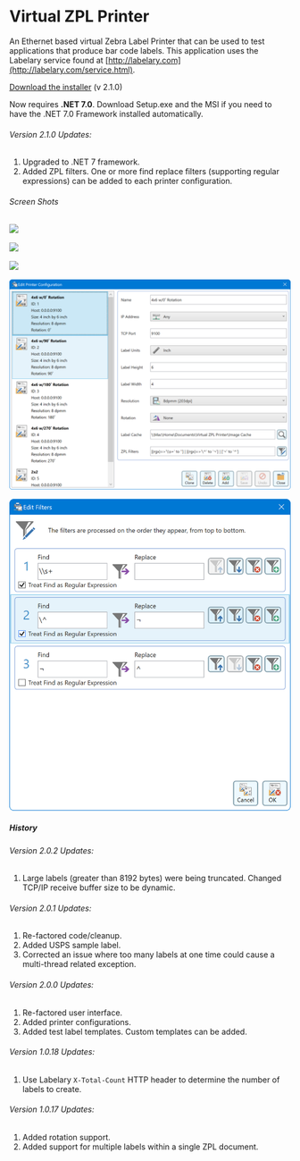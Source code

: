 # Virtual ZPL Printer
An Ethernet based virtual Zebra Label Printer that can be used to test applications that produce bar code labels. This application uses the Labelary service found at [http://labelary.com](http://labelary.com/service.html).

[Download the installer](https://github.com/porrey/Virtual-ZPL-Printer/raw/main/Installer/Virtual%20ZPL%20Printer%20Setup.msi) (v 2.1.0)

Now requires **.NET 7.0**. Download Setup.exe and the MSI if you need to have the .NET 7.0 Framework installed automatically.

###### Version 2.1.0 Updates:
1. Upgraded to .NET 7 framework.
2. Added ZPL filters. One or more find replace filters (supporting regular expressions) can be added to each printer configuration.

###### Screen Shots

![](https://github.com/porrey/Virtual-ZPL-Printer/raw/main/Images/VirtualZplPrinter-01.png)

![](https://github.com/porrey/Virtual-ZPL-Printer/raw/main/Images/VirtualZplPrinter-02.png)

![](https://github.com/porrey/Virtual-ZPL-Printer/raw/main/Images/VirtualZplPrinter-03.png)

![](https://github.com/porrey/Virtual-ZPL-Printer/raw/main/Images/VirtualZplPrinter-04.png)

![](https://github.com/porrey/Virtual-ZPL-Printer/raw/main/Images/VirtualZplPrinter-05.png)

##### History
###### Version 2.0.2 Updates:
1. Large labels (greater than 8192 bytes) were being truncated. Changed TCP/IP receive buffer size to be dynamic.

###### Version 2.0.1 Updates:
1. Re-factored code/cleanup.
2. Added USPS sample label.
3. Corrected an issue where too many labels at one time could cause a multi-thread related exception.

###### Version 2.0.0 Updates:
1. Re-factored user interface.
2. Added printer configurations.
3. Added test label templates. Custom templates can be added.

###### Version 1.0.18 Updates:
1. Use Labelary `X-Total-Count` HTTP header to determine the number of labels to create.

###### Version 1.0.17 Updates:
1. Added rotation support.
2. Added support for multiple labels within a single ZPL document.
